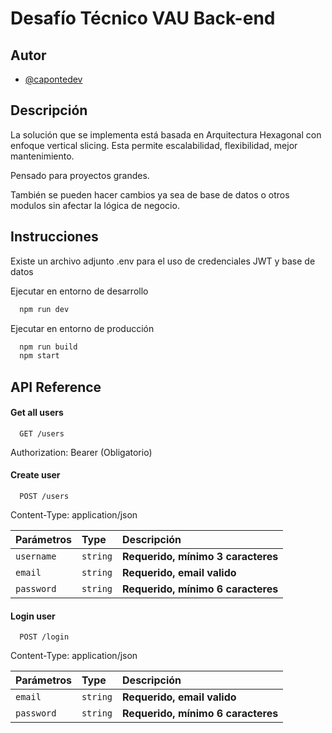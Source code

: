 
# Desafío Técnico VAU Back-end

## Autor

- [@capontedev](https://www.github.com/capontedev)

## Descripción

La solución que se implementa está basada en Arquitectura Hexagonal con enfoque vertical slicing. Esta permite escalabilidad, flexibilidad, mejor mantenimiento.

Pensado para proyectos grandes.

También se pueden hacer cambios ya sea de base de datos o otros modulos sin afectar la lógica de negocio.

## Instrucciones

Existe un archivo adjunto .env para el uso de credenciales JWT y base de datos

Ejecutar en entorno de desarrollo

```bash
  npm run dev
```

Ejecutar en entorno de producción

```bash
  npm run build
  npm start
```

## API Reference

#### Get all users

```http
  GET /users
```
Authorization: Bearer <token> (Obligatorio)

#### Create user

```http
  POST /users
```
Content-Type: application/json

| Parámetros | Type     | Descripción                        |
| :--------  | :------- | :--------------------------------  |
| `username` | `string` | **Requerido, mínimo 3 caracteres** |
| `email`    | `string` | **Requerido, email valido**        |
| `password` | `string` | **Requerido, mínimo 6 caracteres** |


#### Login user
```http
  POST /login
```
Content-Type: application/json

| Parámetros | Type     | Descripción                        |
| :--------  | :------- | :--------------------------------  |
| `email`    | `string` | **Requerido, email valido**        |
| `password` | `string` | **Requerido, mínimo 6 caracteres** | 
 